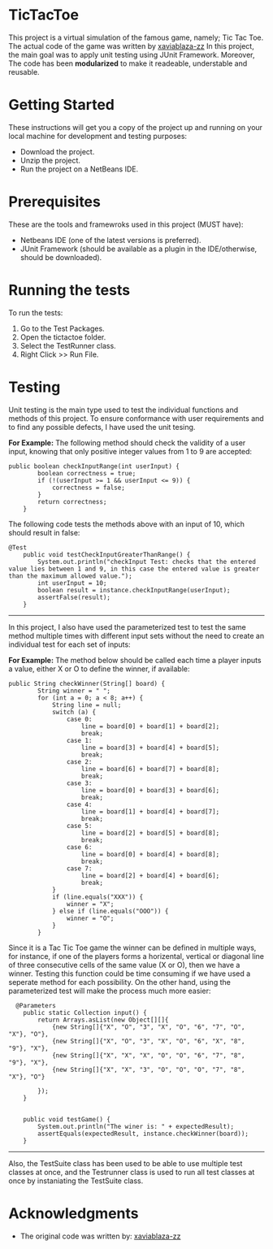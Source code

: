 # TicTacToe

This project is a virtual simulation of the famous game, namely; Tic Tac Toe. The actual code of the game was written by [xaviablaza-zz](https://gist.github.com/xaviablaza-zz/)
In this project, the main goal was to apply unit testing using JUnit Framework. Moreover, The code has been **modularized** to make it readeable, understable and reusable. 

# Getting Started

These instructions will get you a copy of the project up and running on your local machine for development and testing purposes:
- Download the project.
- Unzip the project.
- Run the project on a NetBeans IDE.

# Prerequisites

These are the tools and framewroks used in this project (MUST have):

- Netbeans IDE (one of the latest versions is preferred).
- JUnit Framework (should be available as a plugin in the IDE/otherwise, should be downloaded). 

# Running the tests

To run the tests:
1. Go to the Test Packages.
2. Open the tictactoe folder.
3. Select the TestRunner class.
4. Right Click >> Run File.

# Testing

Unit testing is the main type used to test the individual functions and methods of this project. To ensure conformance with user requirements and to find any possible defects, I have used the unit tesing.

**For Example:**
The following method should check the validity of a user input, knowing that only positive integer values from 1 to 9 are accepted:
```
public boolean checkInputRange(int userInput) {
        boolean correctness = true;
        if (!(userInput >= 1 && userInput <= 9)) {
            correctness = false;
        }
        return correctness;
    }
```
The following code tests the methods above with an input of 10, which should result in false:
```
@Test
    public void testCheckInputGreaterThanRange() {
        System.out.println("checkInput Test: checks that the entered value lies between 1 and 9, in this case the entered value is greater than the maximum allowed value.");
        int userInput = 10;
        boolean result = instance.checkInputRange(userInput);
        assertFalse(result);
    }
```
<hr>

In this project, I also have used the parameterized test to test the same method multiple times with different input sets without the need to create an individual test for each set of inputs:

**For Example:**
The method below should be called each time a player inputs a value, either X or O to define the winner, if available:

```
public String checkWinner(String[] board) {
        String winner = " ";
        for (int a = 0; a < 8; a++) {
            String line = null;
            switch (a) {
                case 0:
                    line = board[0] + board[1] + board[2];
                    break;
                case 1:
                    line = board[3] + board[4] + board[5];
                    break;
                case 2:
                    line = board[6] + board[7] + board[8];
                    break;
                case 3:
                    line = board[0] + board[3] + board[6];
                    break;
                case 4:
                    line = board[1] + board[4] + board[7];
                    break;
                case 5:
                    line = board[2] + board[5] + board[8];
                    break;
                case 6:
                    line = board[0] + board[4] + board[8];
                    break;
                case 7:
                    line = board[2] + board[4] + board[6];
                    break;
            }
            if (line.equals("XXX")) {
                winner = "X";
            } else if (line.equals("OOO")) {
                winner = "O";
            }
        }
```

Since it is a Tac Tic Toe game the winner can be defined in multiple ways, for instance, if one of the players forms a horizental, vertical or diagonal line of three consecutive cells of the same value (X or O), then we have a winner. Testing this function could be time consuming if we have used a seperate method for each possibility. On the other hand, using the parameterized test will make the process much more easier:

```
  @Parameters
    public static Collection input() {
        return Arrays.asList(new Object[][]{
            {new String[]{"X", "O", "3", "X", "O", "6", "7", "O", "X"}, "O"},
            {new String[]{"X", "O", "3", "X", "O", "6", "X", "8", "9"}, "X"},
            {new String[]{"X", "X", "X", "O", "O", "6", "7", "8", "9"}, "X"},
            {new String[]{"X", "X", "3", "O", "O", "O", "7", "8", "X"}, "O"}

        });
    }

   
    public void testGame() {
        System.out.println("The winer is: " + expectedResult);
        assertEquals(expectedResult, instance.checkWinner(board));
    }
```

<hr>
Also, the TestSuite class has been used to be able to use multiple test classes at once, and the Testrunner class is used to run all test classes at once by instaniating the TestSuite class.


# Acknowledgments
- The original code was written by: [xaviablaza-zz](https://gist.github.com/xaviablaza-zz/)
